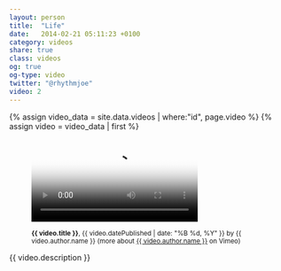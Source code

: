 ```yaml
---
layout: person
title:  "Life"
date:   2014-02-21 05:11:23 +0100
category: videos
share: true
class: videos
og: true
og-type: video
twitter: "@rhythmjoe"
video: 2
---
```


{% assign video_data = site.data.videos | where:"id", page.video %}
{% assign video = video_data | first %}
<figure class="no-margin margin-bottom-1">
    <div class="embed-container embed-container_{{ video.aspect-ratio }}">
        <video id="teaser" controls preload="auto" poster="{{ video.path }}{{ video.poster }}">
            <source src="{{ video.path }}{{ video.source-webm}}" type='video/webm; codecs="opus,vp9"'>
            <source src="{{ video.path }}{{ video.source-mp4 }}" type='video/mp4; codecs="aac,h264"'>
        </video>
    </div>
    <figcaption>
      <p><small><strong>{{ video.title }}</strong>, {{ video.datePublished | date: "%B %d, %Y" }} by {{ video.author.name }} (more about <a href="{{ video.author.sameAs | first }}">{{ video.author.name }}</a> on Vimeo)</small></p>
    </figcaption>
</figure>

<!--more-->

<p>{{ video.description }}</p>